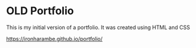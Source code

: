 # OLD Portfolio

This is my initial version of a portfolio. It was created using HTML and CSS

https://ironharambe.github.io/portfolio/
